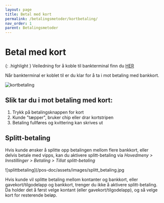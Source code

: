 ```yaml
---
layout: page
title: Betal med kort
permalink: /betalingsmetoder/kortbetaling/
nav_order: 1
parent: Betalingsmetoder
---
```


# Betal med kort

{: .highlight }
Veiledning for å koble til bankterminal finn du [HER](https://mystoreno.github.io/pos-doc/kom-i-gang/bankterminal/)

Når bankterminal er koblet til er du klar for å ta i mot betaling med bankkort.

![kortbetaling](/pos-doc/assets/images/kortbetaling.jpg)

## Slik tar du i mot betaling med kort:

1. Trykk på betalingsknappen for kort
2. Kunde "tæpper", bruker chip eller drar kortstripen
3. Betaling fullføres og kvittering kan skrives ut

## Splitt-betaling

Hvis kunde ønsker å splitte opp betalingen mellom flere bankkort, eller delvis betale med vipps, kan du aktivere splitt-betaling via _Hovedmeny > Innstillinger > Betaling > Tillat splitt-betaling_

![splittbetaling](/pos-doc/assets/images/splitt_betaling.jpg

Hvis kunde vil splitte betaling mellom kontanter og bankkort, eller gavekort/tilgodelapp og bankkort, trenger du ikke å aktivere splitt-betaling. Da holder det å først velge kontant (eller gavekort/tilgodelapp), og så velge kort for resterende beløp.
